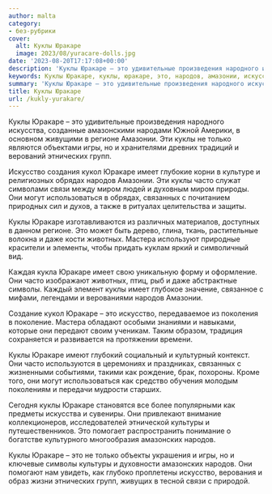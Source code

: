 ```yaml
---
author: malta
category:
- без-рубрики
cover:
  alt: Куклы Юракаре
  image: 2023/08/yuracare-dolls.jpg
date: '2023-08-20T17:17:08+00:00'
description: 'Куклы Юракаре – это удивительные произведения народного искусства, созданные амазонскими народами Южной Америки, в основном живущими в регионе Амазонии....'
keywords: Куклы Юракаре, куклы, юракаре, это, народов, амазонии, искусство, имеет, часто, искусства, регионе, только, игры, этнических, групп, кукол
summary: 'Куклы Юракаре – это удивительные произведения народного искусства, созданные амазонскими народами Южной Америки, в основном живущими в регионе Амазонии....'
title: Куклы Юракаре
url: /kukly-yurakare/
---
```


Куклы Юракаре – это удивительные произведения народного искусства, созданные амазонскими народами Южной Америки, в основном живущими в регионе Амазонии. Эти куклы не только являются объектами игры, но и хранителями древних традиций и верований этнических групп.

Искусство создания кукол Юракаре имеет глубокие корни в культуре и религиозных обрядах народов Амазонии. Эти куклы часто служат символами связи между миром людей и духовным миром природы. Они могут использоваться в обрядах, связанных с почитанием природных сил и духов, а также в ритуалах целительства и защиты.

Куклы Юракаре изготавливаются из различных материалов, доступных в данном регионе. Это может быть дерево, глина, ткань, растительные волокна и даже кости животных. Мастера используют природные красители и элементы, чтобы придать куклам яркий и символичный вид.

Каждая кукла Юракаре имеет свою уникальную форму и оформление. Они часто изображают животных, птиц, рыб и даже абстрактные символы. Каждый элемент куклы имеет глубокое значение, связанное с мифами, легендами и верованиями народов Амазонии.

Создание кукол Юракаре – это искусство, передаваемое из поколения в поколение. Мастера обладают особыми знаниями и навыками, которые они передают своим ученикам. Таким образом, традиция сохраняется и развивается на протяжении времени.

Куклы Юракаре имеют глубокий социальный и культурный контекст. Они часто используются в церемониях и праздниках, связанных с жизненными событиями, такими как рождение, брак, похороны. Кроме того, они могут использоваться как средство обучения молодым поколениям и передачи мудрости старших.

Сегодня куклы Юракаре становятся все более популярными как предметы искусства и сувениры. Они привлекают внимание коллекционеров, исследователей этнической культуры и путешественников. Это помогает распространить понимание о богатстве культурного многообразия амазонских народов.

Куклы Юракаре – это не только объекты украшения и игры, но и ключевые символы культуры и духовности амазонских народов. Они помогают нам увидеть, как глубоко проплетены искусство, верования и образ жизни этнических групп, живущих в тесной связи с природой.